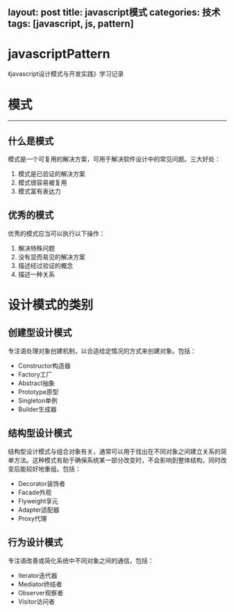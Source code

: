layout: post
title: javascript模式
categories: 技术
tags: [javascript, js, pattern]
---
# javascriptPattern
《javascript设计模式与开发实践》学习记录

# 模式
***

## 什么是模式

模式是一个可复用的解决方案，可用于解决软件设计中的常见问题。三大好处：

1. 模式是已验证的解决方案
2. 模式很容易被复用
3. 模式富有表达力

## 优秀的模式
优秀的模式应当可以执行以下操作：

1. 解决特殊问题
2. 没有显而易见的解决方案
3. 描述经过验证的概念
4. 描述一种关系

# 设计模式的类别

## 创建型设计模式
专注语处理对象创建机制，以合适给定情况的方式来创建对象。包括：

 - Constructor构造器
 - Factory工厂
 - Abstract抽象
 - Prototype原型
 - Singleton单例
 - Builder生成器

## 结构型设计模式

结构型设计模式与组合对象有关，通常可以用于找出在不同对象之间建立关系的简单方法。这种模式有助于确保系统某一部分改变时，不会影响到整体结构，同时改变后能较好地重组。包括：

 - Decorator装饰者
 - Facade外观
 - Flyweight享元
 - Adapter适配器
 - Proxy代理

## 行为设计模式
专注语改善或简化系统中不同对象之间的通信，包括：

* Iterator迭代器
* Mediator终结者
* Observer观察者
* Visitor访问者
